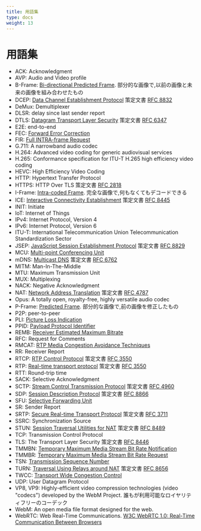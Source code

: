 ```yaml
---
title: 用語集
type: docs
weight: 13
---
```


# 用語集

* ACK: Acknowledgment
* AVP: Audio and Video profile
* B-Frame: [Bi-directional Predicted Frame](../06-media-communication/#フレーム間の種類). 部分的な画像で,以前の画像と未来の画像を組み合わせたもの
* DCEP: [Data Channel Establishment Protocol](../07-data-communication/#dcep) 策定文書 [RFC 8832](https://datatracker.ietf.org/doc/html/rfc8832)
* DeMux: Demultiplexer
* DLSR: delay since last sender report
* DTLS: [Datagram Transport Layer Security](../04-securing/#dtls) 策定文書 [RFC 6347](https://datatracker.ietf.org/doc/html/rfc6347)
* E2E: end-to-end
* FEC: [Forward Error Correction](../06-media-communication/#前方誤り訂正-forward-error-correction)
* FIR: [Full INTRA-frame Request](../06-media-communication/#full-intra-frame-request-firとpicture-loss-indication-pli)
* G.711: A narrowband audio codec
* H.264: Advanced video coding for generic audiovisual services
* H.265: Conformance specification for ITU-T H.265 high efficiency video coding
* HEVC: High Efficiency Video Coding
* HTTP: Hypertext Transfer Protocol
* HTTPS: HTTP Over TLS 策定文書 [RFC 2818](https://datatracker.ietf.org/doc/html/rfc2818)
* I-Frame: [Intra-coded Frame](../06-media-communication/#フレーム間の種類). 完全な画像で,何もなくてもデコードできる
* ICE: [Interactive Connectivity Establishment](../03-connecting/#ice) 策定文書 [RFC 8445](https://datatracker.ietf.org/doc/html/rfc8445)
* INIT: Initiate
* IoT: Internet of Things
* IPv4: Internet Protocol, Version 4
* IPv6: Internet Protocol, Version 6
* ITU-T: International Telecommunication Union Telecommunication Standardization Sector
* JSEP: [JavaScript Session Establishment Protocol](../02-signaling/#session-description-protocol-sdpとは) 策定文書 [RFC 8829](https://datatracker.ietf.org/doc/html/rfc8829)
* MCU: [Multi-point Conferencing Unit](../08-applied-webrtc/#mcu)
* mDNS: [Multicast DNS](../03-connecting/#mdns) 策定文書 [RFC 6762](https://datatracker.ietf.org/doc/html/rfc6762)
* MITM: Man-In-The-Middle
* MTU: Maximum Transmission Unit
* MUX: Multiplexing
* NACK: Negative Acknowledgment
* NAT: [Network Address Translation](../03-connecting/#natマッピング) 策定文書 [RFC 4787](https://datatracker.ietf.org/doc/html/rfc4787)
* Opus: A totally open, royalty-free, highly versatile audio codec
* P-Frame: [Predicted Frame](../06-media-communication/#フレーム間の種類). 部分的な画像で,前の画像を修正したもの
* P2P: peer-to-peer
* PLI: [Picture Loss Indication](../06-media-communication/#full-intra-frame-request-firとpicture-loss-indication-pli)
* PPID: [Payload Protocol Identifier](../07-data-communication/#ペイロードプロトコル識別子)
* REMB: [Receiver Estimated Maximum Bitrate](../06-media-communication/#tmmbr-tmmbn-remb)
* RFC: Request for Comments
* RMCAT: [RTP Media Congestion Avoidance Techniques](../06-media-communication/#帯域幅の推定値の生成)
* RR: Receiver Report
* RTCP: [RTP Control Protocol](../10-history-of-webrtc/#rtp) 策定文書 [RFC 3550](https://datatracker.ietf.org/doc/html/rfc3550)
* RTP: [Real-time transport protocol](../10-history-of-webrtc/#rtp) 策定文書 [RFC 3550](https://datatracker.ietf.org/doc/html/rfc3550)
* RTT: Round-trip time
* SACK: Selective Acknowledgment
* SCTP: [Stream Control Transmission Protocol](../07-data-communication/#sctp) 策定文書 [RFC 4960](https://datatracker.ietf.org/doc/html/rfc4960)
* SDP: [Session Description Protocol](../02-signaling/#session-description-protocol-sdpとは) 策定文書 [RFC 8866](https://datatracker.ietf.org/doc/html/rfc8866)
* SFU: [Selective Forwarding Unit](../08-applied-webrtc/#選択的フォワーディングユニット-selective-forwarding-unit)
* SR: Sender Report
* SRTP: [Secure Real-time Transport Protocol](../04-securing/#srtp) 策定文書 [RFC 3711](https://datatracker.ietf.org/doc/html/rfc3711)
* SSRC: Synchronization Source
* STUN: [Session Traversal Utilities for NAT](../03-connecting/#stun) 策定文書 [RFC 8489](https://datatracker.ietf.org/doc/html/rfc8489)
* TCP: Transmission Control Protocol
* TLS: The Transport Layer Security 策定文書 [RFC 8446](https://datatracker.ietf.org/doc/html/rfc8446)
* TMMBN: [Temporary Maximum Media Stream Bit Rate Notification](../06-media-communication/#tmmbr-tmmbn-remb)
* TMMBR: [Temporary Maximum Media Stream Bit Rate Request](../06-media-communication/#tmmbr-tmmbn-remb)
* TSN: [Transmission Sequence Number](../07-data-communication/#トランスミッションシーケンス番号)
* TURN: [Traversal Using Relays around NAT](../03-connecting/#turn) 策定文書 [RFC 8656](https://datatracker.ietf.org/doc/html/rfc8656)
* TWCC: [Transport Wide Congestion Control](../06-media-communication/#トランスポートワイド輻輳制御-transport-wide-congestion-control)
* UDP: User Datagram Protocol
* VP8, VP9: Highly-efficient video compression technologies (video "codecs") developed by the WebM Project. 誰もが利用可能なロイヤリティフリーのコーデック
* WebM: An open media file format designed for the web.
* WebRTC: Web Real-Time Communications. [W3C WebRTC 1.0: Real-Time Communication Between Browsers](https://www.w3.org/TR/webrtc/)
